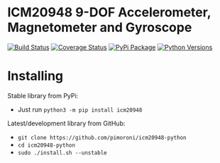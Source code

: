 # ICM20948 9-DOF Accelerometer, Magnetometer and Gyroscope

[![Build Status](https://shields.io/github/workflow/status/pimoroni/icm20948-python/Python%20Tests.svg)](https://github.com/pimoroni/icm2098-python/actions/workflows/test.yml)
[![Coverage Status](https://coveralls.io/repos/github/pimoroni/icm20948-python/badge.svg?branch=master)](https://coveralls.io/github/pimoroni/icm20948-python?branch=master)
[![PyPi Package](https://img.shields.io/pypi/v/icm20948.svg)](https://pypi.python.org/pypi/icm20948)
[![Python Versions](https://img.shields.io/pypi/pyversions/icm20948.svg)](https://pypi.python.org/pypi/icm20948)


# Installing

Stable library from PyPi:

* Just run `python3 -m pip install icm20948`

Latest/development library from GitHub:

* `git clone https://github.com/pimoroni/icm20948-python`
* `cd icm20948-python`
* `sudo ./install.sh --unstable`

